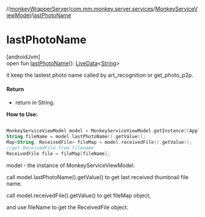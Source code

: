 //[monkeyWrapperServer](../../../index.md)/[com.mm.monkey.server.services](../index.md)/[MonkeyServiceViewModel](index.md)/[lastPhotoName](last-photo-name.md)

# lastPhotoName

[androidJvm]\
open fun [lastPhotoName](last-photo-name.md)(): [LiveData](https://developer.android.com/reference/kotlin/androidx/lifecycle/LiveData.html)&lt;[String](https://developer.android.com/reference/kotlin/java/lang/String.html)&gt;

it keep the lastest photo name called by art_recognition or get_photo_p2p.

#### Return

- return in String. 

**How to Use:**

```kotlin

MonkeyServiceViewModel model = MonkeyServiceViewModel.getInstance((Application)context.getApplicationContext());
String fileName = model.lastPhotoName().getValue();
Map<String, ReceivedFile> fileMap = model.receivedFile().getValue();
//get ReceivedFile from filename
ReceivedFile file = fileMap[fileName];

```
model - the instance of MonkeyServiceViewModel. 

call model.lastPhotoName().getValue() to get last received thumbnail file name. 

call model.receivedFile().getValue() to get fileMap object, 

and use fileName to get the ReceivedFile object.
